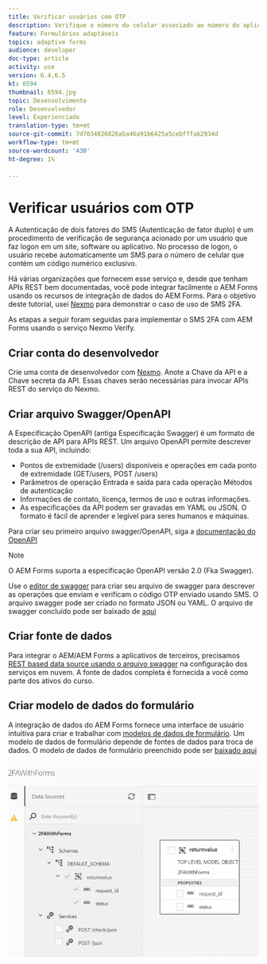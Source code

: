 ```yaml
---
title: Verificar usuários com OTP
description: Verifique o número do celular associado ao número do aplicativo usando OTP.
feature: Formulários adaptáveis
topics: adaptive forms
audience: developer
doc-type: article
activity: use
version: 6.4,6.5
kt: 6594
thumbnail: 6594.jpg
topic: Desenvolvimento
role: Desenvolvedor
level: Experienciado
translation-type: tm+mt
source-git-commit: 7d7034026826a5a46a91b6425a5cebfffab2934d
workflow-type: tm+mt
source-wordcount: '430'
ht-degree: 1%

---
```




# Verificar usuários com OTP

A Autenticação de dois fatores do SMS (Autenticação de fator duplo) é um procedimento de verificação de segurança acionado por um usuário que faz logon em um site, software ou aplicativo. No processo de logon, o usuário recebe automaticamente um SMS para o número de celular que contém um código numérico exclusivo.

Há várias organizações que fornecem esse serviço e, desde que tenham APIs REST bem documentadas, você pode integrar facilmente o AEM Forms usando os recursos de integração de dados do AEM Forms. Para o objetivo deste tutorial, usei [Nexmo](https://developer.nexmo.com/verify/overview) para demonstrar o caso de uso de SMS 2FA.

As etapas a seguir foram seguidas para implementar o SMS 2FA com AEM Forms usando o serviço Nexmo Verify.

## Criar conta do desenvolvedor

Crie uma conta de desenvolvedor com [Nexmo](https://dashboard.nexmo.com/sign-in). Anote a Chave da API e a Chave secreta da API. Essas chaves serão necessárias para invocar APIs REST do serviço do Nexmo.

## Criar arquivo Swagger/OpenAPI

A Especificação OpenAPI (antiga Especificação Swagger) é um formato de descrição de API para APIs REST. Um arquivo OpenAPI permite descrever toda a sua API, incluindo:

* Pontos de extremidade (/users) disponíveis e operações em cada ponto de extremidade (GET/users, POST /users)
* Parâmetros de operação Entrada e saída para cada operação
Métodos de autenticação
* Informações de contato, licença, termos de uso e outras informações.
* As especificações da API podem ser gravadas em YAML ou JSON. O formato é fácil de aprender e legível para seres humanos e máquinas.

Para criar seu primeiro arquivo swagger/OpenAPI, siga a [documentação do OpenAPI](https://swagger.io/docs/specification/2-0/basic-structure/)

>[!NOTE]
> O AEM Forms suporta a especificação OpenAPI versão 2.0 (Fka Swagger).

Use o [editor de swagger](https://editor.swagger.io/) para criar seu arquivo de swagger para descrever as operações que enviam e verificam o código OTP enviado usando SMS. O arquivo swagger pode ser criado no formato JSON ou YAML. O arquivo de swagger concluído pode ser baixado de [aqui](assets/two-factore-authentication-swagger.zip)

## Criar fonte de dados

Para integrar o AEM/AEM Forms a aplicativos de terceiros, precisamos [REST based data source usando o arquivo swagger](https://docs.adobe.com/content/help/en/experience-manager-learn/forms/ic-web-channel-tutorial/parttwo.html) na configuração dos serviços em nuvem. A fonte de dados completa é fornecida a você como parte dos ativos do curso.

## Criar modelo de dados do formulário

A integração de dados do AEM Forms fornece uma interface de usuário intuitiva para criar e trabalhar com [modelos de dados de formulário](https://docs.adobe.com/content/help/en/experience-manager-65/forms/form-data-model/create-form-data-models.html). Um modelo de dados de formulário depende de fontes de dados para troca de dados.
O modelo de dados de formulário preenchido pode ser [baixado aqui](assets/sms-2fa-fdm.zip)

![fdm](assets/2FA-fdm.PNG)
